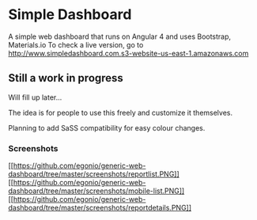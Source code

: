 # Simple Dashboard 

A simple web dashboard that runs on Angular 4 and uses Bootstrap, Materials.io
To check a live version, go to  http://www.simpledashboard.com.s3-website-us-east-1.amazonaws.com

## Still a work in progress

Will fill up later...

The idea is for people to use this freely and customize it themselves. 

Planning to add SaSS compatibility for easy colour changes.

### Screenshots
[[https://github.com/egonio/generic-web-dashboard/tree/master/screenshots/reportlist.PNG]]
[[https://github.com/egonio/generic-web-dashboard/tree/master/screenshots/mobile-list.PNG]]
[[https://github.com/egonio/generic-web-dashboard/tree/master/screenshots/reportdetails.PNG]]
